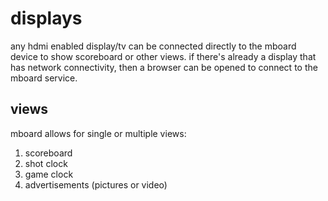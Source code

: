 # displays

any hdmi enabled display/tv can be connected directly to the mboard
device to show scoreboard or other views.  if there's already a display that
has network connectivity, then a browser can be opened to connect to the mboard
service.

## views

mboard allows for single or multiple views:

1.  scoreboard
1.  shot clock
1.  game clock
1.  advertisements (pictures or video)
